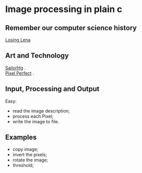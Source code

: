 # Image processing in plain c

## Remember our computer science history   
[Losing Lena](https://www.losinglena.com/)


## Art and Technology

[SailorHg](https://twitter.com/sailorhg) .  
[Pixel Perfect](https://shop.bubblesort.io/) .  

## Input, Processing and Output

Easy:
* read the image description;   
* process each Pixel;   
* write the image to file.   

## Examples

* copy image;   
* invert the pixels;   
* rotate the image;   
* threshold;   



